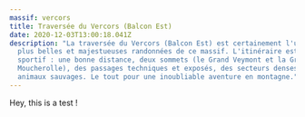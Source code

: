 ```yaml
---
massif: vercors
title: Traversée du Vercors (Balcon Est)
date: 2020-12-03T13:00:18.041Z
description: "La traversée du Vercors (Balcon Est) est certainement l'une des
  plus belles et majestueuses randonnées de ce massif. L'itinéraire est varié et
  sportif : une bonne distance, deux sommets (le Grand Veymont et la Grande
  Moucherolle), des passages techniques et exposés, des secteurs denses en
  animaux sauvages. Le tout pour une inoubliable aventure en montagne."
---
```

Hey, this is a test !
